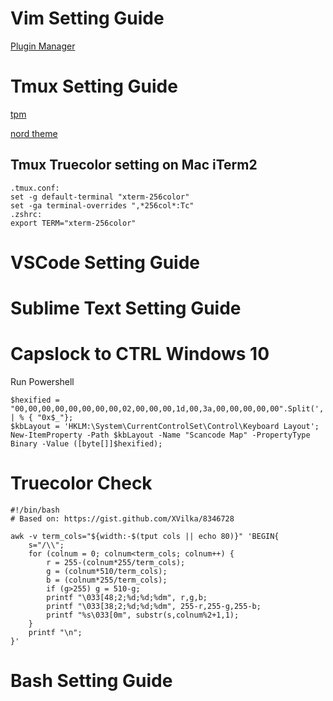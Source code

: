 # Vim Setting Guide

[Plugin Manager](https://github.com/junegunn/vim-plug)


# Tmux Setting Guide

[tpm](https://github.com/tmux-plugins/tpm)

[nord theme](https://github.com/arcticicestudio/nord-alacritty)

## Tmux Truecolor setting on Mac iTerm2
```
.tmux.conf:
set -g default-terminal "xterm-256color"
set -ga terminal-overrides ",*256col*:Tc"
.zshrc:
export TERM="xterm-256color"
```

# VSCode Setting Guide

# Sublime Text Setting Guide

# Capslock to CTRL Windows 10
Run Powershell
```
$hexified = "00,00,00,00,00,00,00,00,02,00,00,00,1d,00,3a,00,00,00,00,00".Split(',') | % { "0x$_"};
$kbLayout = 'HKLM:\System\CurrentControlSet\Control\Keyboard Layout';
New-ItemProperty -Path $kbLayout -Name "Scancode Map" -PropertyType Binary -Value ([byte[]]$hexified);
```

# Truecolor Check

```
#!/bin/bash
# Based on: https://gist.github.com/XVilka/8346728

awk -v term_cols="${width:-$(tput cols || echo 80)}" 'BEGIN{
    s="/\\";
    for (colnum = 0; colnum<term_cols; colnum++) {
        r = 255-(colnum*255/term_cols);
        g = (colnum*510/term_cols);
        b = (colnum*255/term_cols);
        if (g>255) g = 510-g;
        printf "\033[48;2;%d;%d;%dm", r,g,b;
        printf "\033[38;2;%d;%d;%dm", 255-r,255-g,255-b;
        printf "%s\033[0m", substr(s,colnum%2+1,1);
    }
    printf "\n";
}'
```

# Bash Setting Guide
